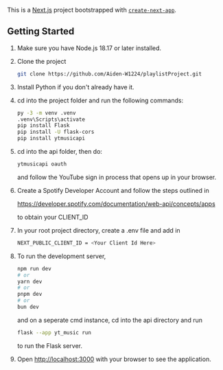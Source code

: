 This is a [Next.js](https://nextjs.org/) project bootstrapped with [`create-next-app`](https://github.com/vercel/next.js/tree/canary/packages/create-next-app).

## Getting Started

1. Make sure you have Node.js 18.17 or later installed.

2. Clone the project

   ```bash
   git clone https://github.com/Aiden-W1224/playlistProject.git
   ```

4. Install Python if you don't already have it.

5. cd into the project folder and run the following commands:
   ```bash
   py -3 -m venv .venv
   .venv\Scripts\activate
   pip install Flask
   pip install -U flask-cors
   pip install ytmusicapi
   ```
6. cd into the api folder, then do:
      ```bash
   ytmusicapi oauth
   ```
   and follow the YouTube sign in process that opens up in your browser.
   
7. Create a Spotify Developer Account and follow the steps outlined in
   
   https://developer.spotify.com/documentation/web-api/concepts/apps

   to obtain your CLIENT_ID

8. In your root project directory, create a .env file and add in

   ```bash
   NEXT_PUBLIC_CLIENT_ID = <Your Client Id Here>
   ```
9. To run the development server, 

   ```bash
   npm run dev
   # or
   yarn dev
   # or
   pnpm dev
   # or
   bun dev
   ```
   and on a seperate cmd instance, cd into the api directory and run

   ```bash
   flask --app yt_music run
   ```

   to run the Flask server.

10. Open [http://localhost:3000](http://localhost:3000) with your browser to see the application.
